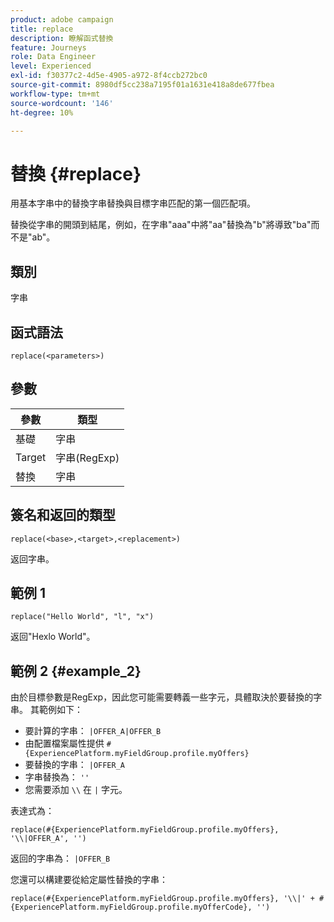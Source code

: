 ```yaml
---
product: adobe campaign
title: replace
description: 瞭解函式替換
feature: Journeys
role: Data Engineer
level: Experienced
exl-id: f30377c2-4d5e-4905-a972-8f4ccb272bc0
source-git-commit: 8980df5cc238a7195f01a1631e418a8de677fbea
workflow-type: tm+mt
source-wordcount: '146'
ht-degree: 10%

---
```


# 替換 {#replace}

用基本字串中的替換字串替換與目標字串匹配的第一個匹配項。

替換從字串的開頭到結尾，例如，在字串&quot;aaa&quot;中將&quot;aa&quot;替換為&quot;b&quot;將導致&quot;ba&quot;而不是&quot;ab&quot;。

## 類別

字串

## 函式語法

`replace(<parameters>)`

## 參數

| 參數 | 類型 |
|-----------|--------------|
| 基礎 | 字串 |
| Target | 字串(RegExp) |
| 替換 | 字串 |

## 簽名和返回的類型

`replace(<base>,<target>,<replacement>)`

返回字串。

## 範例 1

`replace("Hello World", "l", "x")`

返回&quot;Hexlo World&quot;。

## 範例 2 {#example_2}

由於目標參數是RegExp，因此您可能需要轉義一些字元，具體取決於要替換的字串。 其範例如下：

* 要計算的字串： `|OFFER_A|OFFER_B`
* 由配置檔案屬性提供 `#{ExperiencePlatform.myFieldGroup.profile.myOffers}`
* 要替換的字串： `|OFFER_A`
* 字串替換為： `''`
* 您需要添加 `\\` 在 `|` 字元。

表達式為：

`replace(#{ExperiencePlatform.myFieldGroup.profile.myOffers}, '\\|OFFER_A', '')`

返回的字串為： `|OFFER_B`

您還可以構建要從給定屬性替換的字串：

`replace(#{ExperiencePlatform.myFieldGroup.profile.myOffers}, '\\|' + #{ExperiencePlatform.myFieldGroup.profile.myOfferCode}, '')`
